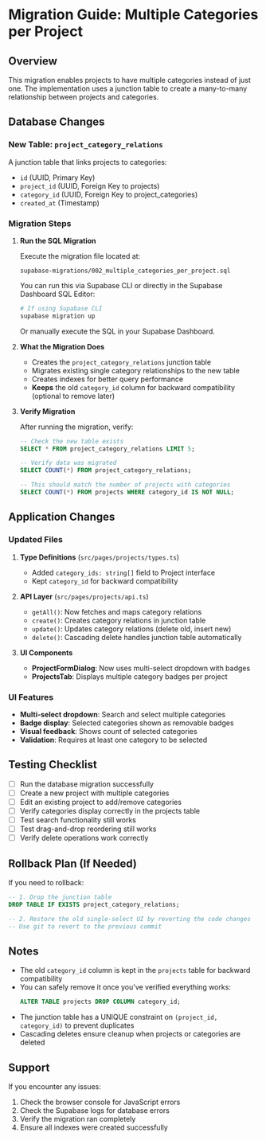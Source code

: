 # Migration Guide: Multiple Categories per Project

## Overview
This migration enables projects to have multiple categories instead of just one. The implementation uses a junction table to create a many-to-many relationship between projects and categories.

## Database Changes

### New Table: `project_category_relations`
A junction table that links projects to categories:
- `id` (UUID, Primary Key)
- `project_id` (UUID, Foreign Key to projects)
- `category_id` (UUID, Foreign Key to project_categories)
- `created_at` (Timestamp)

### Migration Steps

1. **Run the SQL Migration**
   
   Execute the migration file located at:
   ```
   supabase-migrations/002_multiple_categories_per_project.sql
   ```

   You can run this via Supabase CLI or directly in the Supabase Dashboard SQL Editor:
   
   ```bash
   # If using Supabase CLI
   supabase migration up
   ```
   
   Or manually execute the SQL in your Supabase Dashboard.

2. **What the Migration Does**
   - Creates the `project_category_relations` junction table
   - Migrates existing single category relationships to the new table
   - Creates indexes for better query performance
   - **Keeps** the old `category_id` column for backward compatibility (optional to remove later)

3. **Verify Migration**
   
   After running the migration, verify:
   ```sql
   -- Check the new table exists
   SELECT * FROM project_category_relations LIMIT 5;
   
   -- Verify data was migrated
   SELECT COUNT(*) FROM project_category_relations;
   
   -- This should match the number of projects with categories
   SELECT COUNT(*) FROM projects WHERE category_id IS NOT NULL;
   ```

## Application Changes

### Updated Files
1. **Type Definitions** (`src/pages/projects/types.ts`)
   - Added `category_ids: string[]` field to Project interface
   - Kept `category_id` for backward compatibility

2. **API Layer** (`src/pages/projects/api.ts`)
   - `getAll()`: Now fetches and maps category relations
   - `create()`: Creates category relations in junction table
   - `update()`: Updates category relations (delete old, insert new)
   - `delete()`: Cascading delete handles junction table automatically

3. **UI Components**
   - **ProjectFormDialog**: Now uses multi-select dropdown with badges
   - **ProjectsTab**: Displays multiple category badges per project

### UI Features
- **Multi-select dropdown**: Search and select multiple categories
- **Badge display**: Selected categories shown as removable badges
- **Visual feedback**: Shows count of selected categories
- **Validation**: Requires at least one category to be selected

## Testing Checklist

- [ ] Run the database migration successfully
- [ ] Create a new project with multiple categories
- [ ] Edit an existing project to add/remove categories
- [ ] Verify categories display correctly in the projects table
- [ ] Test search functionality still works
- [ ] Test drag-and-drop reordering still works
- [ ] Verify delete operations work correctly

## Rollback Plan (If Needed)

If you need to rollback:

```sql
-- 1. Drop the junction table
DROP TABLE IF EXISTS project_category_relations;

-- 2. Restore the old single-select UI by reverting the code changes
-- Use git to revert to the previous commit
```

## Notes

- The old `category_id` column is kept in the `projects` table for backward compatibility
- You can safely remove it once you've verified everything works:
  ```sql
  ALTER TABLE projects DROP COLUMN category_id;
  ```
- The junction table has a UNIQUE constraint on `(project_id, category_id)` to prevent duplicates
- Cascading deletes ensure cleanup when projects or categories are deleted

## Support

If you encounter any issues:
1. Check the browser console for JavaScript errors
2. Check the Supabase logs for database errors
3. Verify the migration ran completely
4. Ensure all indexes were created successfully
